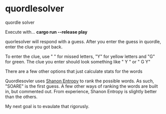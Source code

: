 # quordlesolver
quordle solver

Execute with...
  **cargo run --release play**
  
quorlesolver will respond with a guess. After you enter the guess in quordle, enter the clue you got back.

To enter the clue, use " " for missed letters, "Y" for yellow letters and "G" for green. The clue you enter should look
something like "  Y  " or " G  Y"

There are a few other options that just calculate stats for the words

Quordlesovler uses [Shanon Entropy](https://en.wikipedia.org/wiki/Entropy_(information_theory)) to rank the possible words. As such, "SOARE" is the first guess. A few other ways of ranking the words are built in, but commented out. From experience, Shanon Entropy is slightly better than the others.

My next goal is to evaulate that rigorusly.

